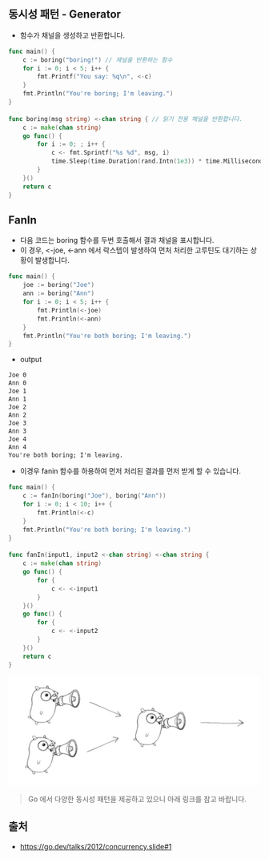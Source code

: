 ## 동시성 패턴 - Generator
* 함수가 채널을 생성하고 반환합니다. 

```go
func main() {
	c := boring("boring!") // 채널을 반환하는 함수
	for i := 0; i < 5; i++ {
		fmt.Printf("You say: %q\n", <-c)
	}
	fmt.Println("You're boring; I'm leaving.")
}

func boring(msg string) <-chan string { // 읽기 전용 채널을 반환합니다.
	c := make(chan string)
	go func() {
		for i := 0; ; i++ {
			c <- fmt.Sprintf("%s %d", msg, i)
			time.Sleep(time.Duration(rand.Intn(1e3)) * time.Millisecond)
		}
	}()
	return c
}

```

## FanIn
* 다음 코드는 boring 함수를 두번 호출해서 결과 채널을 표시합니다. 
* 이 경우, <-joe, <-ann 에서 락스텝이 발생하여 먼처 처리한 고루틴도 대기하는 상황이 발생합니다. 
```go
func main() {
    joe := boring("Joe")
    ann := boring("Ann")
    for i := 0; i < 5; i++ {
        fmt.Println(<-joe)
        fmt.Println(<-ann)
    }
    fmt.Println("You're both boring; I'm leaving.")
}
```
* output
```
Joe 0
Ann 0
Joe 1
Ann 1
Joe 2
Ann 2
Joe 3
Ann 3
Joe 4
Ann 4
You're both boring; I'm leaving.

```
* 이경우 fanin 함수를 하용하여 먼저 처리된 결과를 먼저 받게 할 수 있습니다.
```go
func main() {
    c := fanIn(boring("Joe"), boring("Ann"))
    for i := 0; i < 10; i++ {
        fmt.Println(<-c)
    }
    fmt.Println("You're both boring; I'm leaving.")
}

func fanIn(input1, input2 <-chan string) <-chan string {
	c := make(chan string)
	go func() {
		for {
			c <- <-input1
		}
	}()
	go func() {
		for {
			c <- <-input2
		}
	}()
	return c
}
```

![img.png](img.png)

> Go 에서 다양한 동시성 패턴을 제공하고 있으니 아래 링크를 참고 바랍니다. 

## 출처
* https://go.dev/talks/2012/concurrency.slide#1